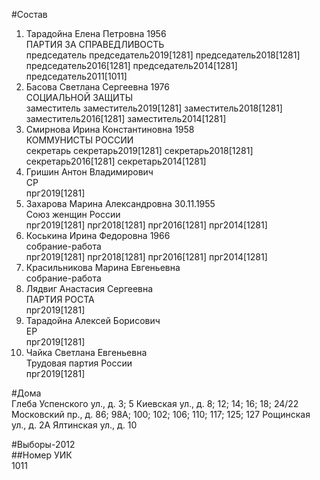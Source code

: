 #Состав  
1. Тарадойна Елена Петровна 1956  
    ПАРТИЯ ЗА СПРАВЕДЛИВОСТЬ  
    председатель председатель2019[1281] председатель2018[1281] председатель2016[1281] председатель2014[1281] председатель2011[1011]  
2. Басова Светлана Сергеевна 1976  
    СОЦИАЛЬНОЙ ЗАЩИТЫ  
    заместитель заместитель2019[1281] заместитель2018[1281] заместитель2016[1281] заместитель2014[1281]  
3. Смирнова Ирина Константиновна 1958  
    КОММУНИСТЫ РОССИИ  
    секретарь секретарь2019[1281] секретарь2018[1281] секретарь2016[1281] секретарь2014[1281]  
4. Гришин Антон Владимирович  
    СР  
    прг2019[1281]  
5. Захарова Марина Александровна 30.11.1955  
    Союз женщин России  
    прг2019[1281] прг2018[1281] прг2016[1281] прг2014[1281]  
6. Коськина Ирина Федоровна 1966  
    собрание-работа  
    прг2019[1281] прг2018[1281] прг2016[1281] прг2014[1281]  
7. Красильникова Марина Евгеньевна  
    собрание-работа  
8. Лядвиг Анастасия Сергеевна  
    ПАРТИЯ РОСТА  
    прг2019[1281]  
9. Тарадойна Алексей Борисович  
    ЕР  
    прг2019[1281]  
10. Чайка Светлана Евгеньевна  
    Трудовая партия России  
    прг2019[1281]  
  
#Дома  
Глеба Успенского ул., д. 3; 5 Киевская ул., д. 8; 12; 14; 16; 18; 24/22 Московский пр., д. 86; 98А; 100; 102; 106; 110; 117; 125; 127 Рощинская ул., д. 2А Ялтинская ул., д. 10  
  
#Выборы-2012  
##Номер УИК  
1011  
